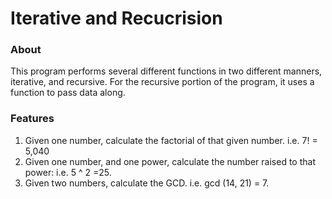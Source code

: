# Iterative and Recucrision 

### About

This program performs several different functions in two different manners, iterative, and recursive. For the recursive portion of the program, it uses a function to pass data along. 

### Features

1. Given one number, calculate the factorial of that given number. i.e. 7! = 5,040
2. Given one number, and one power, calculate the number raised to that power: i.e. 5 ^ 2 =25.
3. Given two numbers, calculate the GCD. i.e. gcd (14, 21) = 7.